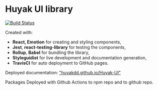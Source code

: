 # Huyak UI library

[![Build Status](https://travis-ci.org/HuyakDD/Huyak-UI.svg?branch=master)](https://travis-ci.org/HuyakDD/Huyak-UI)

Created with:

- **React, Emotion** for creating and styling components,
- **Jest**, **react-testing-library** for testing the components,
- **Rollup**, **Babel** for bundling the library,
- **Styleguidist** for live development and documentation generation,
- **TravisCI** for auto deployment to GitHub pages.

Deployed documentation: ["huyakdd.github.io/Huyak-UI"](https://huyakdd.github.io/Huyak-UI/)

Packages Deployed with Github Actions to npm repo and to github repo.
